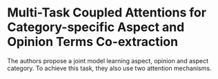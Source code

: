 # Multi-Task Coupled Attentions for Category-specific Aspect and Opinion Terms Co-extraction

The authors propose a joint model learning aspect, opinion and aspect category. To achieve this task, they also use two attention mechanisms.

